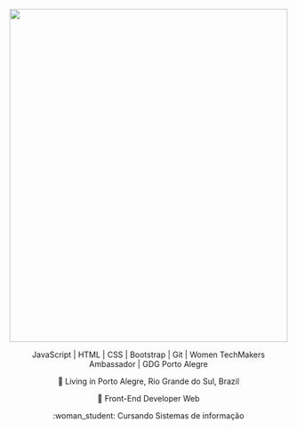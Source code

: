 <p align="center">
  <img src="https://user-images.githubusercontent.com/22152509/88569745-4478a480-d011-11ea-98ff-366adcb6d18b.png" width="500" height="600"/>
</p>
<p align="center">
JavaScript | HTML | CSS | Bootstrap | Git | Women TechMakers Ambassador | GDG Porto Alegre
</p>
<p align="center">
📌    Living in Porto Alegre, Rio Grande do Sul, Brazil
</p>
<p align="center">
💼    Front-End Developer Web
</p>
<p align="center">
:woman_student:	Cursando Sistemas de informação
</p>

</div>

